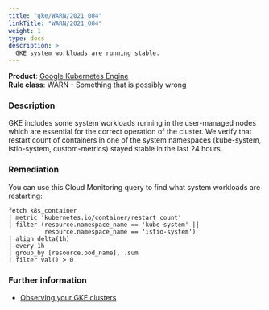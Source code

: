 ```yaml
---
title: "gke/WARN/2021_004"
linkTitle: "WARN/2021_004"
weight: 1
type: docs
description: >
  GKE system workloads are running stable.
---
```


**Product**: [Google Kubernetes Engine](https://cloud.google.com/kubernetes-engine)\
**Rule class**: WARN - Something that is possibly wrong

### Description

GKE includes some system workloads running in the user-managed nodes which are
essential for the correct operation of the cluster. We verify that restart count
of containers in one of the system namespaces (kube-system, istio-system,
custom-metrics) stayed stable in the last 24 hours.

### Remediation

You can use this Cloud Monitoring query to find what system workloads are
restarting:

```
fetch k8s_container
| metric 'kubernetes.io/container/restart_count'
| filter (resource.namespace_name == 'kube-system' ||
          resource.namespace_name == 'istio-system')
| align delta(1h)
| every 1h
| group_by [resource.pod_name], .sum
| filter val() > 0
```

### Further information

- [Observing your GKE
  clusters](https://cloud.google.com/stackdriver/docs/solutions/gke/observing)
